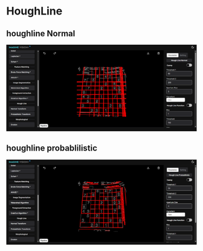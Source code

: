 # **HoughLine**

## houghline Normal

![logo](<_media/AdvanceFunction/HoughLine/hough%20line(false).png>)

## houghline probablilistic

![logo](<_media/AdvanceFunction/HoughLine/hough%20line%20probablilistic(false).png>)
